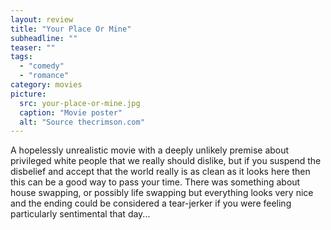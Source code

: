 ```yaml
---
layout: review
title: "Your Place Or Mine"
subheadline: ""
teaser: ""
tags:
  - "comedy"
  - "romance"
category: movies
picture:
  src: your-place-or-mine.jpg
  caption: "Movie poster"
  alt: "Source thecrimson.com"
---
```


A hopelessly unrealistic movie with a deeply unlikely premise about privileged white people that we really should dislike,
but if you suspend the disbelief and accept that the world really
is as clean as it looks here then this can be a good way to pass your
time. There was something about house swapping, or possibly life swapping
but everything looks very nice and the ending could be considered a
tear-jerker if you were feeling particularly sentimental that day...

